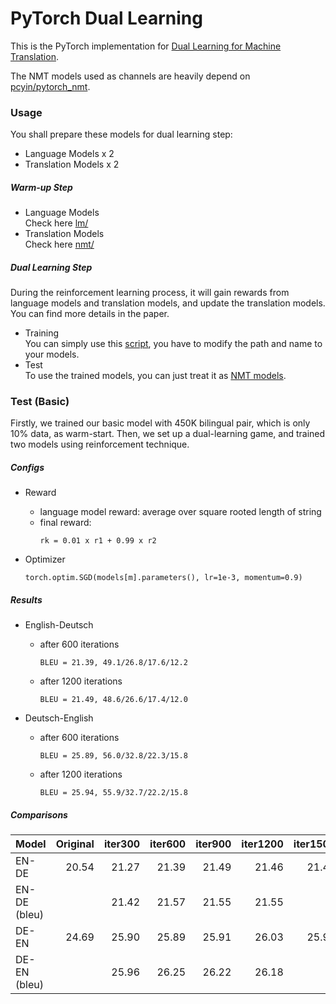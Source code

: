 # PyTorch Dual Learning

This is the PyTorch implementation for [Dual Learning for Machine Translation](https://arxiv.org/abs/1611.00179).

The NMT models used as channels are heavily depend on [pcyin/pytorch\_nmt](https://github.com/pcyin/pytorch_nmt).

### Usage

You shall prepare these models for dual learning step:
- Language Models x 2
- Translation Models x 2

##### Warm-up Step

- Language Models \
    Check here [lm/](https://github.com/yistLin/pytorch-dual-learning/tree/master/lm)
- Translation Models \
    Check here [nmt/](https://github.com/yistLin/pytorch-dual-learning/tree/master/nmt)

##### Dual Learning Step

During the reinforcement learning process, it will gain rewards from language models and translation models, and update the translation models. \
You can find more details in the paper.

- Training \
    You can simply use this [script](https://github.com/yistLin/pytorch-dual-learning/blob/master/train-dual.sh),
 you have to modify the path and name to your models.
- Test \
    To use the trained models, you can just treat it as [NMT models](https://github.com/pcyin/pytorch_nmt).


### Test (Basic)

Firstly, we trained our basic model with 450K bilingual pair, which is only 10% data, as warm-start. Then, we set up a dual-learning game, and trained two models using reinforcement technique.

##### Configs

- Reward
    - language model reward: average over square rooted length of string
    - final reward:
        ```
        rk = 0.01 x r1 + 0.99 x r2
        ```

- Optimizer
    ```
    torch.optim.SGD(models[m].parameters(), lr=1e-3, momentum=0.9)
    ```

##### Results

- English-Deutsch
    - after 600 iterations
        ```
        BLEU = 21.39, 49.1/26.8/17.6/12.2
        ```
    - after 1200 iterations
        ```
        BLEU = 21.49, 48.6/26.6/17.4/12.0
        ```

- Deutsch-English
    - after 600 iterations
        ```
        BLEU = 25.89, 56.0/32.8/22.3/15.8
        ```
    - after 1200 iterations
        ```
        BLEU = 25.94, 55.9/32.7/22.2/15.8
        ```

##### Comparisons

| Model        | Original | iter300 | iter600 | iter900 | iter1200 | iter1500 | iter3000 | iter4500 | iter6600 |
|--------------|---------:|--------:|--------:|--------:|---------:|---------:|---------:|---------:|---------:|
| EN-DE        | 20.54    | 21.27   | 21.39   | 21.49   | 21.46    | 21.49    | 21.56    | 21.62    | 21.60    |
| EN-DE (bleu) |          | 21.42   | 21.57   | 21.55   | 21.55    |          |          |          |          |
| DE-EN        | 24.69    | 25.90   | 25.89   | 25.91   | 26.03    | 25.94    | 26.02    | 26.18    | 26.20    |
| DE-EN (bleu) |          | 25.96   | 26.25   | 26.22   | 26.18    |          |          |          |          |
